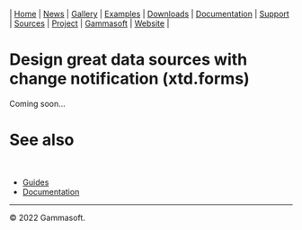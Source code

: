 | [Home](home.md) | [News](news.md) | [Gallery](gallery.md) | [Examples](examples.md) | [Downloads](downloads.md) | [Documentation](documentation.md) | [Support](support.md) | [Sources](https://github.com/gammasoft71/xtd) | [Project](https://sourceforge.net/projects/xtdpro/) | [Gammasoft](gammasoft.md) | [Website](https://gammasoft71.wixsite.com/xtdpro) |

# Design great data sources with change notification (xtd.forms)

Coming soon...

# See also
​
* [Guides](guides.md)
* [Documentation](documentation.md)

______________________________________________________________________________________________

© 2022 Gammasoft.

[comment]: <> (https://learn.microsoft.com/en-us/dotnet/desktop/winforms/data/design-great-data-sources?view=netdesktop-6.0)
